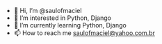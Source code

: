 - 👋 Hi, I’m @saulofmaciel
- 👀 I’m interested in Python, Django
- 🌱 I’m currently learning Python, Django
- 📫 How to reach me saulofmaciel@yahoo.com.br

<!---
saulofmaciel/saulofmaciel is a ✨ special ✨ repository because its `README.md` (this file) appears on your GitHub profile.
You can click the Preview link to take a look at your changes.
--->
